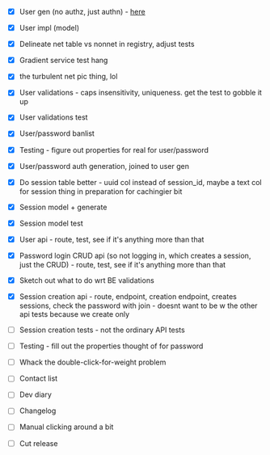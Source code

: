 - [x] User gen (no authz, just authn) - [here](https://cheatsheetseries.owasp.org/cheatsheets/Authentication_Cheat_Sheet.html)
- [x] User impl (model)
- [x] Delineate net table vs nonnet in registry, adjust tests
- [x] Gradient service test hang

- [x] the turbulent net pic thing, lol

- [x] User validations - caps insensitivity, uniqueness. get the test to gobble it up
- [x] User validations test
- [x] User/password banlist
- [x] Testing - figure out properties for real for user/password
- [x] User/password auth generation, joined to user gen

- [x] Do session table better - uuid col instead of session\_id, maybe a text col for session thing in preparation for cachingier bit
- [x] Session model + generate
- [x] Session model test
- [x] User api - route, test, see if it's anything more than that
- [x] Password login CRUD api (so not logging in, which creates a session, just the CRUD) - route, test, see if it's anything more than that

- [x] Sketch out what to do wrt BE validations
- [x] Session creation api - route, endpoint, creation endpoint, creates sessions, check the password with join - doesnt want to be w the other api tests because we create only
- [ ] Session creation tests - not the ordinary API tests
- [ ] Testing - fill out the properties thought of for password
- [ ] Whack the double-click-for-weight problem

- [ ] Contact list
- [ ] Dev diary
- [ ] Changelog
- [ ] Manual clicking around a bit
- [ ] Cut release
